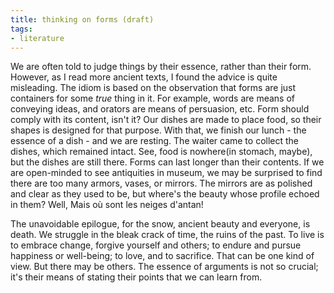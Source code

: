 ```yaml
---
title: thinking on forms (draft)
tags:
- literature
---
```


We are often told to judge things by their essence, rather than their form. However, as I read more ancient texts, I found the advice is quite misleading. The idiom is based on the observation that forms are just containers for some *true* thing in it. For example, words are means of conveying ideas, and orators are means of persuasion, etc. Form should comply with its content, isn't it? Our dishes are made to place food, so their shapes is designed for that purpose. With that, we finish our lunch - the essence of a dish - and we are resting. The waiter came to collect the dishes, which remained intact. See, food is nowhere(in stomach, maybe), but the dishes are still there. Forms can last longer than their contents. If we are open-minded to see antiquities in museum, we may be surprised to find there are too many armors, vases, or mirrors. The mirrors are as polished and clear as they used to be, but where's the beauty whose profile echoed in them? Well, Mais où sont les neiges d'antan!

The unavoidable epilogue, for the snow, ancient beauty and everyone, is death. We struggle in the bleak crack of time, the ruins of the past. To live is to embrace change, forgive yourself and others; to endure and pursue happiness or well-being; to love, and to sacrifice. That can be one kind of view. But there may be others. The essence of arguments is not so crucial; it's their means of stating their points that we can learn from.
